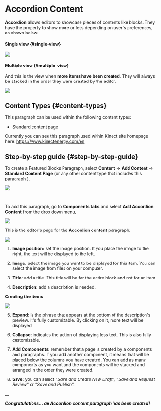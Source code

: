# Accordion Content

**Accordion** allows editors to showcase pieces of contents like blocks. They have the property to show more or less depending on user's preferences, as shown below:

#### Single view {#single-view}

![](https://blobscdn.gitbook.com/v0/b/gitbook-28427.appspot.com/o/assets%2F-LLjYtHePCsCaZ9F3NOs%2F-LONsoyJ_X6ilshq08mo%2F-LONtE0rya1L1Erg8cKd%2Faccordion_example.png?alt=media&token=5252d06b-d6dd-4d5d-a568-6cb69bb64a53)

#### Multiple view {#multiple-view}

And this is the view when **more items have been created**. They will always be stacked in the order they were created by the editor.

![](https://blobscdn.gitbook.com/v0/b/gitbook-28427.appspot.com/o/assets%2F-LLjYtHePCsCaZ9F3NOs%2F-LONsoyJ_X6ilshq08mo%2F-LONtRaShFTFCe5fT2Wd%2Fscreencapture-kinectenergy-drupal-dev-weknowinc-supply-management-2018-10-09-14_39_50.png?alt=media&token=99c1a4b1-952b-4484-949f-6aba8db0fec5)

##  **Content Types** {#content-types}

This paragraph can be used within the following content types:

* Standard content page

Currently you can see this paragraph used within Kinect site homepage here: https://www.kinectenergy.com/en

## **Step-by-step guide** {#step-by-step-guide}

To create a Featured Blocks Paragraph, select **Content** =&gt; **Add Content** =&gt; **Standard Content Page** \(or any other content type that includes this paragraph \).

![](https://blobscdn.gitbook.com/v0/b/gitbook-28427.appspot.com/o/assets%2F-LLjYtHePCsCaZ9F3NOs%2F-LOIpJZ8CuO82DSVQWdh%2F-LOIpNYO9uvQ5E2AjMU6%2FGen_admin_SCP.png?alt=media&token=91268049-0e5c-49c1-a374-793c8aa4deca)

​

To add this paragraph, go to **Components tabs** and select **Add Accordion Content** from the drop down menu,

![](https://blobscdn.gitbook.com/v0/b/gitbook-28427.appspot.com/o/assets%2F-LLjYtHePCsCaZ9F3NOs%2F-LMlJW8riS_0RGE0bACw%2F-LMlS1oc3CA9hjSroXo2%2Ffeatured_block_back.png?alt=media&token=81337c52-d2cb-46c9-a550-da7438089e9a)

This is the editor's page for the **Accordion content** paragraph:

![](https://blobscdn.gitbook.com/v0/b/gitbook-28427.appspot.com/o/assets%2F-LLjYtHePCsCaZ9F3NOs%2F-LONthGk5LEZV4mwwr6I%2F-LONuNnf40pVDTu_CoxZ%2Faccordion_form_1_Mesa%20de%20trabajo%201.png?alt=media&token=ccc7d2b5-276d-4d9f-90c5-8ad39eb9eeb2)

1. **Image position:** set the image position. It you place the image to the right, the text will be displayed to the left. 

2. **Image:** select the image you want to be displayed for this item. You can select the image from files on your computer. 

3. **Title:** add a title. This title will be for the entire block and not for an item. 

4. **Description**: add a description is needed.

**Creating the items**

![](https://blobscdn.gitbook.com/v0/b/gitbook-28427.appspot.com/o/assets%2F-LLjYtHePCsCaZ9F3NOs%2F-LONthGk5LEZV4mwwr6I%2F-LONu_sfQUAlTIjlbyoI%2Faccordion_form_2_Mesa%20de%20trabajo%201.png?alt=media&token=c0558712-4392-450e-bad7-7606eb2cf935)

 5. **Expand**: Is the phrase that appears at the bottom of the description's preview. It's fully customizable. By clicking on it, more text will be displayed. 

6. **Collapse**: indicates the action of displaying less text. This is also fully customizable. 

7. **Add Components:** remember that a page is created by a components and paragraphs. If you add another component, it means that will be placed below the columns you have created. You can add as many components as you want and the components will be stacked and arranged in the order they were created. 

8. **Save:** you can select _"Save and Create New Draft",_ "_Save and Request Review"_ or _"Save and Publish"._

\_\_

_**Congratulations... an Accordion content paragraph has been created!**_


